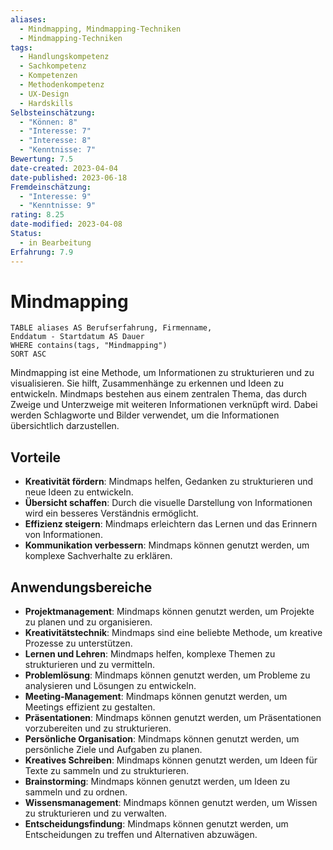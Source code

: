 ```yaml
---
aliases:
  - Mindmapping, Mindmapping-Techniken
  - Mindmapping-Techniken
tags:
  - Handlungskompetenz
  - Sachkompetenz
  - Kompetenzen
  - Methodenkompetenz
  - UX-Design
  - Hardskills
Selbsteinschätzung:
  - "Können: 8"
  - "Interesse: 7"
  - "Interesse: 8"
  - "Kenntnisse: 7"
Bewertung: 7.5
date-created: 2023-04-04
date-published: 2023-06-18
Fremdeinschätzung:
  - "Interesse: 9"
  - "Kenntnisse: 9"
rating: 8.25
date-modified: 2023-04-08
Status:
  - in Bearbeitung
Erfahrung: 7.9
---
```

# Mindmapping


```dataview
TABLE aliases AS Berufserfahrung, Firmenname,
Enddatum - Startdatum AS Dauer
WHERE contains(tags, "Mindmapping")
SORT ASC
```

Mindmapping ist eine Methode, um Informationen zu strukturieren und zu visualisieren. Sie hilft, Zusammenhänge zu erkennen und Ideen zu entwickeln. Mindmaps bestehen aus einem zentralen Thema, das durch Zweige und Unterzweige mit weiteren Informationen verknüpft wird. Dabei werden Schlagworte und Bilder verwendet, um die Informationen übersichtlich darzustellen.

## Vorteile

- **Kreativität fördern**: Mindmaps helfen, Gedanken zu strukturieren und neue Ideen zu entwickeln.
- **Übersicht schaffen**: Durch die visuelle Darstellung von Informationen wird ein besseres Verständnis ermöglicht.
- **Effizienz steigern**: Mindmaps erleichtern das Lernen und das Erinnern von Informationen.
- **Kommunikation verbessern**: Mindmaps können genutzt werden, um komplexe Sachverhalte zu erklären.

## Anwendungsbereiche

- **Projektmanagement**: Mindmaps können genutzt werden, um Projekte zu planen und zu organisieren.
- **Kreativitätstechnik**: Mindmaps sind eine beliebte Methode, um kreative Prozesse zu unterstützen.
- **Lernen und Lehren**: Mindmaps helfen, komplexe Themen zu strukturieren und zu vermitteln.
- **Problemlösung**: Mindmaps können genutzt werden, um Probleme zu analysieren und Lösungen zu entwickeln.
- **Meeting-Management**: Mindmaps können genutzt werden, um Meetings effizient zu gestalten.
- **Präsentationen**: Mindmaps können genutzt werden, um Präsentationen vorzubereiten und zu strukturieren.
- **Persönliche Organisation**: Mindmaps können genutzt werden, um persönliche Ziele und Aufgaben zu planen.
- **Kreatives Schreiben**: Mindmaps können genutzt werden, um Ideen für Texte zu sammeln und zu strukturieren.
- **Brainstorming**: Mindmaps können genutzt werden, um Ideen zu sammeln und zu ordnen.
- **Wissensmanagement**: Mindmaps können genutzt werden, um Wissen zu strukturieren und zu verwalten.
- **Entscheidungsfindung**: Mindmaps können genutzt werden, um Entscheidungen zu treffen und Alternativen abzuwägen.
